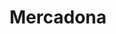 ---
title: "Mercadona"
url: /valencia/mercadona-carrer-de-rodriguez-de-cepeda-2/
shop: supermercado
---